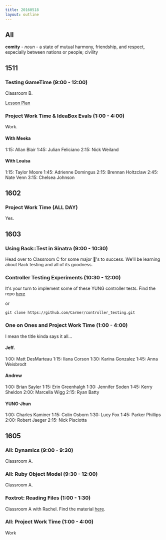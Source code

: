 ```yaml
---
title: 20160518
layout: outline
---
```


## All

**comity** - _noun_ - a state of mutual harmony, friendship, and respect,
especially between nations or people; civility


## 1511

### Testing GameTime (9:00 - 12:00)

Classroom B.

[Lesson Plan](https://github.com/turingschool-examples/gametime-testing-journey/blob/master/README.md)

### Project Work Time & IdeaBox Evals (1:00 - 4:00)

Work.

#### With Meeka

1:15: Allan Blair
1:45: Julian Feliciano
2:15: Nick Weiland

#### With Louisa

1:15: Taylor Moore
1:45: Adrienne Domingus
2:15: Brennan Holtzclaw
2:45: Nate Venn
3:15: Chelsea Johnson

## 1602

### Project Work Time (ALL DAY)

Yes.


## 1603

### Using Rack::Test in Sinatra (9:00 - 10:30)

Head over to Classroom C for some major 🔑's to success. We'll be learning about Rack testing and all of its goodness.

### Controller Testing Experiments (10:30 - 12:00)

It's your turn to implement some of these YUNG controller tests. Find the repo [here](https://github.com/Carmer/controller_testing)

or

`git clone https://github.com/Carmer/controller_testing.git`

### One on Ones and Project Work Time (1:00 - 4:00)

I mean the title kinda says it all...

#### Jeff.

1:00: Matt DesMarteau
1:15: Ilana Corson
1:30: Karina Gonzalez
1:45: Anna Weisbrodt

#### Andrew

1:00: Brian Sayler
1:15: Erin Greenhalgh
1:30: Jennifer Soden
1:45: Kerry Sheldon
2:00: Marcella Wigg
2:15: Ryan Batty

#### YUNG-Jhun

1:00: Charles Kaminer
1:15: Colin Osborn
1:30: Lucy Fox
1:45: Parker Phillips
2:00: Robert Jaeger
2:15: Nick Pisciotta

## 1605

### All: Dynamics (9:00 - 9:30)

Classroom A.

### All: Ruby Object Model (9:30 - 12:00)

Classroom A.

### Foxtrot: Reading Files (1:00 - 1:30)

Classroom A with Rachel. Find the material [here](http://rwarbelow.github.io/ruby-and-apis/reading-from-files).

### All: Project Work Time (1:00 - 4:00)

Work
